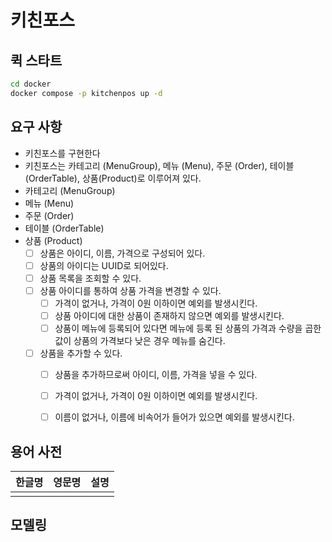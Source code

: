 # 키친포스

## 퀵 스타트

```sh
cd docker
docker compose -p kitchenpos up -d
```

## 요구 사항
- 키친포스를 구현한다
- 키친포스는 카테고리 (MenuGroup), 메뉴 (Menu), 주문 (Order), 테이블 (OrderTable), 상품(Product)로 이루어져 있다.
- 카테고리 (MenuGroup)
- 메뉴 (Menu)
- 주문 (Order)
- 테이블 (OrderTable)
- 상품 (Product)
  - [ ] 상품은 아이디, 이름, 가격으로 구성되어 있다.
  - [ ] 상품의 아이디는 UUID로 되어있다.
  - [ ] 상품 목록을 조회할 수 있다.
  - [ ] 상품 아이디를 통하여 상품 가격을 변경할 수 있다.
      - [ ] 가격이 없거나, 가격이 0원 이하이면 예외를 발생시킨다.
      - [ ] 상품 아이디에 대한 상품이 존재하지 않으면 예외를 발생시킨다.
      - [ ] 상품이 메뉴에 등록되어 있다면 메뉴에 등록 된 상품의 가격과 수량을 곱한 값이 상품의 가격보다 낮은 경우 메뉴를 숨긴다.
  - [ ] 상품을 추가할 수 있다.
      - [ ] 상품을 추가하므로써 아이디, 이름, 가격을 넣을 수 있다.
      - [ ] 가격이 없거나, 가격이 0원 이하이면 예외를 발생시킨다.
      - [ ] 이름이 없거나, 이름에 비속어가 들어가 있으면 예외를 발생시킨다.



## 용어 사전

| 한글명 | 영문명 | 설명 |
| --- | --- | --- |
|  |  |  |

## 모델링
